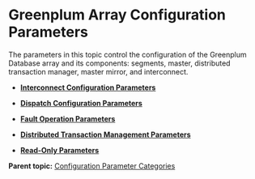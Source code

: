 # Greenplum Array Configuration Parameters 

The parameters in this topic control the configuration of the Greenplum Database array and its components: segments, master, distributed transaction manager, master mirror, and interconnect.

-   **[Interconnect Configuration Parameters](../topics/g-interconnect-configuration-parameters.html)**  

-   **[Dispatch Configuration Parameters](../topics/g-dispatch-configuration-parameters.html)**  

-   **[Fault Operation Parameters](../topics/g-fault-operation-parameters.html)**  

-   **[Distributed Transaction Management Parameters](../topics/g-distributed-transaction-management-parameters.html)**  

-   **[Read-Only Parameters](../topics/g-read-only-parameters.html)**  


**Parent topic:** [Configuration Parameter Categories](../topics/g-configuration-parameter-categories.html)

